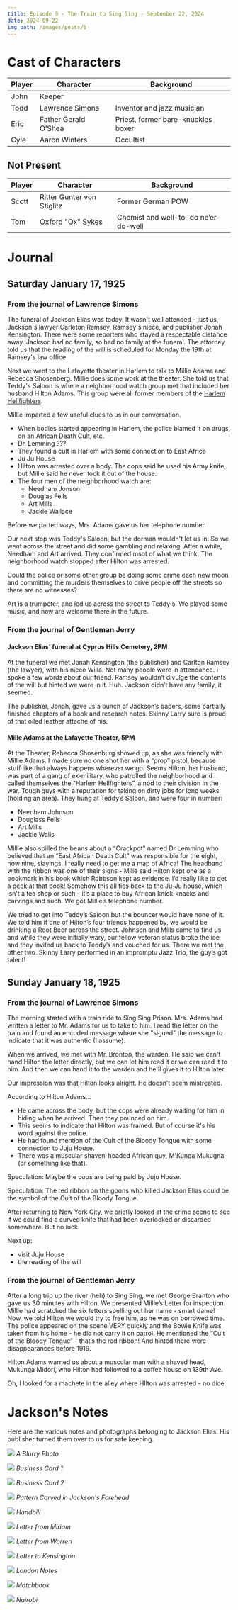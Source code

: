 ```yaml
---
title: Episode 9 - The Train to Sing Sing - September 22, 2024
date: 2024-09-22
img_path: /images/posts/9
---
```


# Cast of Characters

| Player | Character | Background                                  |
|--------|-----------|----------------------------------------------|
| John   | Keeper    |
| Todd   | Lawrence Simons | Inventor and jazz musician |
| Eric   | Father Gerald O’Shea | Priest, former bare-knuckles boxer |
| Cyle   | Aaron Winters | Occultist |


## Not Present

| Player | Character | Background                                  |
|--------|-----------|----------------------------------------------|
| Scott  | Ritter Gunter von Stiglitz | Former German POW |
| Tom    | Oxford "Ox" Sykes | Chemist and well-to-do ne’er-do-well |



# Journal


## Saturday January 17, 1925

### From the journal of Lawrence Simons

The funeral of Jackson Elias was today. It wasn't well attended - just us, Jackson's lawyer Carleton Ramsey, Ramsey's niece, and publisher Jonah Kensington. There were some reporters who stayed a respectable distance away. Jackson had no family, so had no family at the funeral. The attorney told us that the reading of the will is scheduled for Monday the 19th at Ramsey's law office.

Next we went to the Lafayette theater in Harlem to talk to Millie Adams and Rebecca Shosenberg. Millie does some work at the theater. She told us that Teddy's Saloon is where a neighborhood watch group met that included her husband Hilton Adams. This group were all former members of the [Harlem Hellfighters](https://www.britannica.com/topic/Harlem-Hellfighters).

Millie imparted a few useful clues to us in our conversation.

* When bodies started appearing in Harlem, the police blamed it on drugs, on an African Death Cult, etc.
* Dr. Lemming ???
* They found a cult in Harlem with some connection to East Africa
* Ju Ju House
* Hilton was arrested over a body. The cops said he used his Army knife, but Millie said he never took it out of the house.
* The four men of the neighborhood watch are:
	* Needham Jonson
	* Douglas Fells
	* Art Mills
	* Jackie Wallace

Before we parted ways, Mrs. Adams gave us her telephone number.

Our next stop was Teddy's Saloon, but the dorman wouldn't let us in. So we went across the street and did some gambling and relaxing. After a while, Needham and Art arrived. They confirmed msot of what we think. The neighborhood watch stopped after Hilton was arrested.

Could the police or some other group be doing some crime each new moon and committing the murders themselves to drive people off the streets so there are no witnesses?

Art is a trumpeter, and led us across the street to Teddy's. We played some music, and now are welcome there in the future.


### From the journal of Gentleman Jerry


#### Jackson Elias’ funeral at Cyprus Hills Cemetery, 2PM

At the funeral we met Jonah Kensington (the publisher) and Carlton Ramsey (the lawyer), with his niece Willa. Not many people were in attendance. I spoke a few words about our friend. Ramsey wouldn’t divulge the contents of the will but hinted we were in it. Huh. Jackson didn’t have any family, it seemed.

The publisher, Jonah, gave us a bunch of Jackson’s papers, some partially finished chapters of a book and research notes. Skinny Larry sure is proud of that oiled leather attache of his. 


#### Mille Adams at the Lafayette Theater, 5PM

At the Theater, Rebecca Shosenburg showed up, as she was friendly with Millie Adams. I made sure no one shot her with a “prop” pistol, because stuff like that always happens wherever we go. Seems Hilton, her husband, was part of a gang of ex-military, who patrolled the neighborhood and called themselves the “Harlem Hellfighters”, a nod to their division in the war. Tough guys with a reputation for taking on dirty jobs for long weeks (holding an area). They hung at Teddy’s Saloon, and were four in number: 

* Needham Johnson
* Douglass Fells
* Art Mills
* Jackie Walls

Millie also spilled the beans about a “Crackpot” named Dr Lemming who believed that an “East African Death Cult” was responsible for the eight, now nine, slayings. I really need to get me a map of Africa! The headband with the ribbon was one of their signs - Mille said Hilton kept one as a bookmark in his book which Robbson kept as evidence. I’d really like to get a peek at that book! Somehow this all ties back to the Ju-Ju house, which isn’t a tea shop or such - it’s a place to buy African knick-knacks and carvings and such. We got Millie’s telephone number.

We tried to get into Teddy’s Saloon but the bouncer would have none of it. We told him if one of Hilton’s four friends happened by, we would be drinking a Root Beer across the street. Johnson and Mills came to find us and while they were initially wary, our fellow veteran status broke the ice and they invited us back to Teddy’s and vouched for us. There we met the other two. Skinny Larry performed in an impromptu Jazz Trio, the guy’s got talent!


## Sunday January 18, 1925

### From the journal of Lawrence Simons

The morning started with a train ride to Sing Sing Prison. Mrs. Adams had written a letter to Mr. Adams for us to take to him. I read the letter on the train and found an encoded message where she "signed" the message to indicate that it was authentic (I assume).

When we arrived, we met with Mr. Bronton, the warden. He said we can't hand Hilton the letter directly, but we can let him read it or we can read it to him. And then we can hand it to the warden and he'll gives it to Hilton later.

Our impression was that Hilton looks alright. He doesn't seem mistreated.

According to Hilton Adams...

* He came across the body, but the cops were already waiting for him in hiding when he arrived. Then they pounced on him.
* This seems to indicate that Hilton was framed. But of course it's his word against the police.
* He had found mention of the Cult of the Bloody Tongue with some connection to Juju House.
* There was a muscular shaven-headed African guy, M'Kunga Mukugna (or something like that).

Speculation: Maybe the cops are being paid by Juju House.

Speculation: The red ribbon on the goons who killed Jackson Elias could be the symbol of the Cult of the Bloody Tongue.

After returning to New York City, we briefly looked at the crime scene to see if we could find a curved knife that had been overlooked or discarded somewhere. But no luck. 

Next up:

* visit Juju House
* the reading of the will


### From the journal of Gentleman Jerry

After a long trip up the river (heh) to Sing Sing, we met George Branton who gave us 30 minutes with Hilton. We presented Millie’s Letter for inspection. Millie had scratched the six letters spelling out her name - smart dame! Now, we told Hilton we would try to free him, as he was on borrowed time. The police appeared on the scene VERY quickly and the Bowie Knife was taken from his home - he did not carry it on patrol. He mentioned the “Cult of the Bloody Tongue” - that’s the red ribbon! And hinted there were disappearances before 1919. 

Hilton Adams warned us about a muscular man with a shaved head, Mukunga Midori, who Hilton had followed to a coffee house on 139th Ave.

Oh, I looked for a machete in the alley where HIlton was arrested - no dice. 


# Jackson's Notes

Here are the various notes and photographs belonging to Jackson Elias. His publisher turned them over to us for safe keeping.

![](blurry.png)
_A Blurry Photo_

![](card1.png)
_Business Card 1_

![](card2.png)
_Business Card 2_

![](carving.png)
_Pattern Carved in Jackson's Forehead_

![](handbill.png)
_Handbill_

![](letter-from-miriam.png)
_Letter from Miriam_

![](letter-from-warren.png)
_Letter from Warren_

![](letter-to-kensington.png)
_Letter to Kensington_

![](london-notes.png)
_London Notes_

![](matchbook.png)
_Matchbook_

![](nairobi.png)
_Nairobi_



